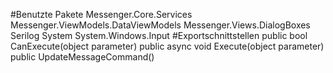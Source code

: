 #Benutzte Pakete
Messenger.Core.Services
Messenger.ViewModels.DataViewModels
Messenger.Views.DialogBoxes
Serilog
System
System.Windows.Input
#Exportschnittstellen
public bool CanExecute(object parameter)
public async void Execute(object parameter)
public UpdateMessageCommand()
